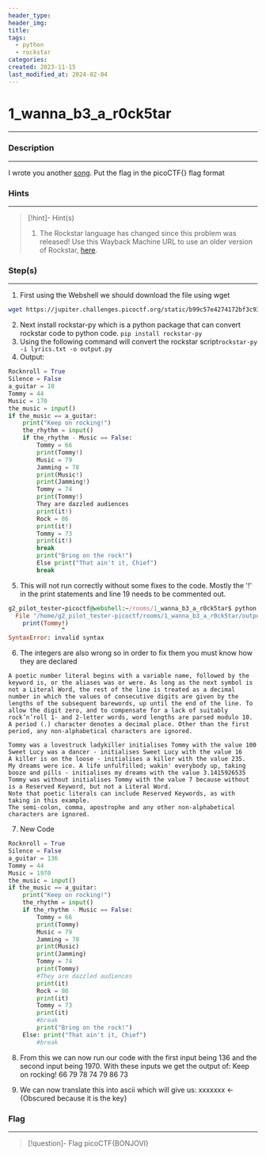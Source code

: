 ```yaml
---
header_type: 
header_img: 
title: 
tags:
  - python
  - rockstar
categories: 
created: 2023-11-15
last_modified_at: 2024-02-04
---
```

# 1_wanna_b3_a_r0ck5tar
---
### Description
---
I wrote you another [song](https://jupiter.challenges.picoctf.org/static/b99c57e4274172bf3c93534b6d59632d/lyrics.txt). Put the flag in the picoCTF{} flag format
### Hints
---

> [!hint]- Hint(s)
> 1.  The Rockstar language has changed since this problem was released! Use this Wayback Machine URL to use an older version of Rockstar, [here](https://web.archive.org/web/20190522020843/https://codewithrockstar.com/online).

### Step(s)
---
1. First using the Webshell we should download the file using wget 
```bash
wget https://jupiter.challenges.picoctf.org/static/b99c57e4274172bf3c93534b6d59632d/lyrics.txt
```

2. Next install rockstar-py which is a python package that can convert rockstar code to python code. `pip install rockstar-py`
3. Using the following command will convert the rockstar script`rockstar-py -i lyrics.txt -o output.py`
4. Output:
```python
Rocknroll = True
Silence = False
a_guitar = 10
Tommy = 44
Music = 170
the_music = input()
if the_music == a_guitar:
    print("Keep on rocking!")
    the_rhythm = input()
    if the_rhythm - Music == False:
        Tommy = 66
        print(Tommy!)
        Music = 79
        Jamming = 78
        print(Music!)
        print(Jamming!)
        Tommy = 74
        print(Tommy!)
        They are dazzled audiences
        print(it!)
        Rock = 86
        print(it!)
        Tommy = 73
        print(it!)
        break
        print("Bring on the rock!")
        Else print("That ain't it, Chief")
        break
```
5. This will not run correctly without some fixes to the code. Mostly the '!' in the print statements and line 19 needs to be commented out.
```ruby
g2_pilot_tester-picoctf@webshell:~/rooms/1_wanna_b3_a_r0ck5tar$ python output.py 
  File "/home/g2_pilot_tester-picoctf/rooms/1_wanna_b3_a_r0ck5tar/output.py", line 12
    print(Tommy!)
               ^
SyntaxError: invalid syntax
```

6. The integers are also wrong so in order to fix them you must know how they are declared
```none
A poetic number literal begins with a variable name, followed by the keyword is, or the aliases was or were. As long as the next symbol is not a Literal Word, the rest of the line is treated as a decimal number in which the values of consecutive digits are given by the lengths of the subsequent barewords, up until the end of the line. To allow the digit zero, and to compensate for a lack of suitably rock’n’roll 1- and 2-letter words, word lengths are parsed modulo 10. A period (.) character denotes a decimal place. Other than the first period, any non-alphabetical characters are ignored.

Tommy was a lovestruck ladykiller initialises Tommy with the value 100
Sweet Lucy was a dancer - initialises Sweet Lucy with the value 16
A killer is on the loose - initialises a killer with the value 235.
My dreams were ice. A life unfulfilled; wakin' everybody up, taking booze and pills - initialises my dreams with the value 3.1415926535
Tommy was without initialises Tommy with the value 7 because without is a Reserved Keyword, but not a Literal Word.
Note that poetic literals can include Reserved Keywords, as with taking in this example.
The semi-colon, comma, apostrophe and any other non-alphabetical characters are ignored.
```

7. New Code
```python
Rocknroll = True
Silence = False
a_guitar = 136
Tommy = 44
Music = 1970
the_music = input()
if the_music == a_guitar:
    print("Keep on rocking!")
    the_rhythm = input()
    if the_rhythm - Music == False:
        Tommy = 66
        print(Tommy)
        Music = 79
        Jamming = 78
        print(Music)
        print(Jamming)
        Tommy = 74
        print(Tommy)
        #They are dazzled audiences
        print(it)
        Rock = 86
        print(it)
        Tommy = 73
        print(it)
        #break
        print("Bring on the rock!")
    Else: print("That ain't it, Chief")
        #break
```

8. From this we can now run our code with the first input being 136 and the second input being 1970. With these inputs we get the output of: 
	Keep on rocking!
	66
	79
	78
	74
	79
	86
	73

9. We can now translate this into ascii which will give us: xxxxxxx <- {Obscured because it is the key}

### Flag
---
> [!question]- Flag
> picoCTF{BONJOVI}
